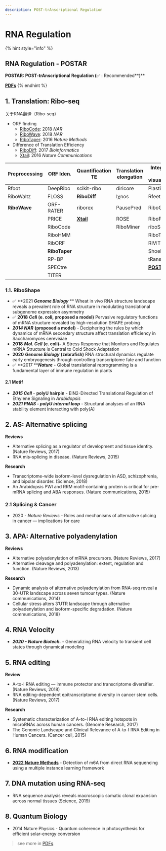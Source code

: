 ```yaml
---
description: POST-trAnscriptional Regulation
---
```


# RNA Regulation

{% hint style="info" %}
## **RNA Regulation - POSTAR**

**POSTAR: POST-trAnscriptional Regulation (**✅ : Recommended**)**

****[**PDFs**](../ai/)****
{% endhint %}

## 1. Translation: Ribo-seq

关于RNA翻译（Ribo-seq）

* ORF finding&#x20;
  * [RiboCode](https://www.ncbi.nlm.nih.gov/pubmed/29538776): 2018 _NAR_
  * [RiboWave](https://www.ncbi.nlm.nih.gov/pubmed/29945224): 2018 _NAR_
  * [RiboTaper](https://www.ncbi.nlm.nih.gov/pubmed/26657557): 2016 _Nature Methods_
* Difference of Translation Efficiency
  * [RiboDiff](https://www.ncbi.nlm.nih.gov/pubmed/27634950): 2017 _Bioinformatics_&#x20;
  * [Xtail](https://pubmed.ncbi.nlm.nih.gov/27041671/): 2016 _Nature Communications_

| Preprocessing | ORF Iden.     | Quantification TE                                      | Translation elongation | Integrative & visualization                             |
| ------------- | ------------- | ------------------------------------------------------ | ---------------------- | ------------------------------------------------------- |
| Rfoot         | DeepRibo      | scikit-ribo                                            | diricore               | Plastid                                                 |
| RiboWaltz     | FLOSS         | **RiboDiff**                                           | Iχnos                  | Rfeet                                                   |
| **RiboWave**  | ORF-RATER     | riborex                                                | PausePred              | RiboGalaxy                                              |
|               | PRICE         | [**Xtail**](https://pubmed.ncbi.nlm.nih.gov/27041671/) | ROSE                   | RiboProfiling                                           |
|               | RiboCode      |                                                        | RiboMiner              | riboSeqR                                                |
|               | RiboHMM       |                                                        |                        | RiboTools                                               |
|               | RibORF        |                                                        |                        | RIVIT                                                   |
|               | **RiboTaper** |                                                        |                        | Shoelaces                                               |
|               | RP-BP         |                                                        |                        | tRanslatome                                             |
|               | SPECtre       |                                                        |                        | [**POSTAR**](http://lulab.life.tsinghua.edu.cn/postar/) |
|               | TITER         |                                                        |                        |                                                         |



### 1.1. RiboShape

* ✅ **2021 **_**Genome Biology**_** ** Wheat in vivo RNA structure landscape reveals a prevalent role of RNA structure in modulating translational subgenome expression asymmetry
* ✅ **2018** _**Cell**_  **(e. coli, proposed a model)**  Pervasive regulatory functions of mRNA structure revealed by high-resolution SHAPE probing
* _**2014 NAR**_ **(proposed a model)** - Deciphering the rules by which dynamics of mRNA secondary structure affect translation efficiency in Saccharomyces cerevisiae
* **2018** _**Mol. Cell**_ **(e. coli)-** A Stress Response that Monitors and Regulates mRNA Structure Is Central to Cold Shock Adaptation
* **2020** _**Genome Biology**_ **(zebrafish)** RNA structural dynamics regulate early embryogenesis through controlling transcriptome fate and function
* ✅ **2017 **_**Nature**_ - Global translational reprogramming is a fundamental layer of immune regulation in plants

#### 2.1 Motif&#x20;

* _**2015 Cell**_ - **polyU hairpin** -  EIN2-Directed Translational Regulation of Ethylene Signaling in _Arabidopsis_
* _**2021 PNAS - polyU internal loop**_ - Structural analyses of an RNA stability element interacting with poly(A)



## 2. AS: Alternative splicing

**Reviews**

* Alternative splicing as a regulator of development and tissue identity. (Nature Reviews, 2017)
* RNA mis-splicing in disease. (Nature Reviews, 2015)

**Research**

* Transcriptome-wide isoform-level dysregulation in ASD, schizophrenia, and bipolar disorder. (Science, 2018)
* An Arabidopsis PWI and RRM motif-containing protein is critical for pre-mRNA splicing and ABA responses. (Nature communications, 2015)

### 2.1 Splicing & Cancer

* 2020 - _Nature Reviews_ - Roles and mechanisms of alternative splicing in cancer — implications for care



## 3. APA: Alternative polyadenylation

**Reviews**

* Alternative polyadenylation of mRNA precursors. (Nature Reviews, 2017)
* Alternative cleavage and polyadenylation: extent, regulation and function. (Nature Reviews, 2013)

**Research**

* Dynamic analysis of alternative polyadenylation from RNA-seq reveal a 30-UTR landscape across seven tumour types. (Nature communications, 2014)
* Cellular stress alters 3′UTR landscape through alternative polyadenylation and isoform-specific degradation. (Nature communications, 2018)



## 4. RNA Velocity

* _**2020 - Nature Biotech.**_ - Generalizing RNA velocity to transient cell states through dynamical modeling



## 5. RNA editing

**Review**

* A-to-I RNA editing — immune protector and transcriptome diversifier. (Nature Reviews, 2018)
* RNA editing-dependent epitranscriptome diversity in cancer stem cells. (Nature Reviews, 2017)

**Research**

* Systematic characterization of A-to-I RNA editing hotspots in microRNAs across human cancers. (Genome Research, 2017)&#x20;
* The Genomic Landscape and Clinical Relevance of A-to-I RNA Editing in Human Cancers. (Cancer cell, 2015)

## 6. RNA modification

* [**2022 Nature Methods**](https://doi.org/10.1038/s41592-022-01666-1) - Detection of m6A from direct RNA sequencing using a multiple instance learning framework

## 7. DNA mutation using RNA-seq

* RNA sequence analysis reveals macroscopic somatic clonal expansion across normal tissues (Science, 2019)&#x20;

## 8. Quantum Biology

* 2014 Nature Physics - Quantum coherence in photosynthesis for efficient solar-energy conversion

> see more in [PDFs](https://cloud.tsinghua.edu.cn/d/07d2b19d6b284ebea5ea/?p=%2F1.%20RNA%20Regulation\&mode=list)
